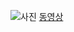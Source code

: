 


![사진](http://www.dogdrip.net/files/attach/dvs/15/11/08/19201543/460/824/084/d067e00a524376465ae5bae854d6c881.jpg)
[동영상](https://youtu.be/0-MzJ7FeROQ)
